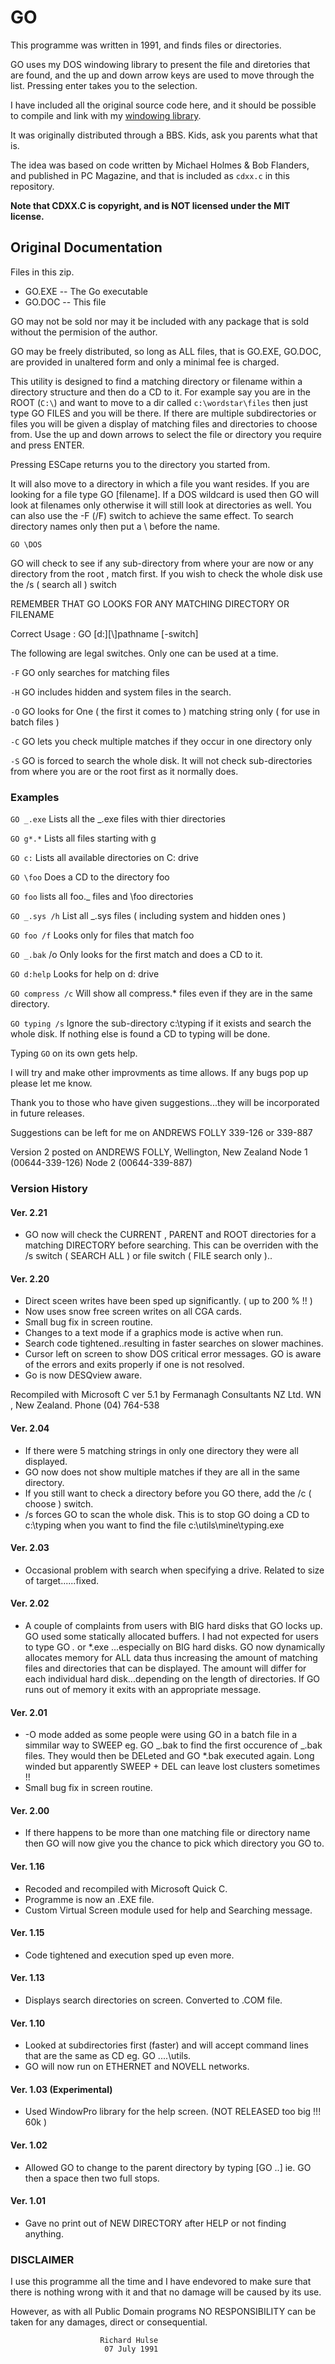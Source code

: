 # GO

This programme was written in 1991, and finds files or directories.

GO uses my DOS windowing library to present the file and diretories that are found, and the up and down arrow keys are used to move through the list. Pressing enter takes you to the selection.

I have included all the original source code here, and it should be possible to compile and link with my [windowing library](https://github.com/rhulse/dos-asm-windowing-library).

It was originally distributed through a BBS. Kids, ask you parents what that is.

The idea was based on code written by Michael Holmes & Bob Flanders, and published in PC Magazine, and that is included as `cdxx.c` in this repository.

**Note that CDXX.C is copyright, and is **NOT** licensed under the MIT license.**

## Original Documentation

Files in this zip.

- GO.EXE -- The Go executable
- GO.DOC -- This file

GO may not be sold nor may it be included with any package that is sold without the permision of the author.

GO may be freely distributed, so long as ALL files, that is GO.EXE, GO.DOC, are provided in unaltered form and only a minimal fee is charged.

This utility is designed to find a matching directory or filename within a directory structure and then do a CD to it. For example say you are in the ROOT (`C:\`) and want to move to a dir called `c:\wordstar\files` then just type GO FILES and you will be there. If there are multiple subdirectories or files you will be given a display of matching files and directories to choose from. Use the up and down arrows to select the file or directory you require and press ENTER.

Pressing ESCape returns you to the directory you started from.

It will also move to a directory in which a file you want resides. If you are looking for a file type GO [filename]. If a DOS wildcard is used then GO will look at filenames only otherwise it will still look at directories as well. You can also use the -F (/F) switch to achieve the same effect. To search directory names only then put a \ before the name.

`GO \DOS`

GO will check to see if any sub-directory from where your are now or any directory from the root , match first. If you wish to check the whole disk use the /s ( search all ) switch

REMEMBER THAT GO LOOKS FOR ANY MATCHING DIRECTORY OR FILENAME

Correct Usage : GO [d:][\\]pathname [-switch]

The following are legal switches.
Only one can be used at a time.

`-F`
GO only searches for matching files

`-H`
GO includes hidden and system files in the search.

`-O`
GO looks for One ( the first it comes to ) matching string only ( for use in batch files )

`-C`
GO lets you check multiple matches if they occur in one directory only

`-S`
GO is forced to search the whole disk. It will not check sub-directories from where you are or the root first as it normally does.

### Examples

`GO _.exe`
Lists all the \_.exe files with thier directories

`GO g*.*`
Lists all files starting with g

`GO c:`
Lists all available directories on C: drive

`GO \foo`
Does a CD to the directory foo

`GO foo`
lists all foo.\_ files and \foo directories

`GO _.sys /h`
List all \_.sys files ( including system and hidden ones )

`GO foo /f`
Looks only for files that match foo

`GO _.bak`
/o Only looks for the first match and does a CD to it.

`GO d:help`
Looks for help on d: drive

`GO compress /c`
Will show all compress.\* files even if they are in the same directory.

`GO typing /s`
Ignore the sub-directory c:\typing if it exists and search the whole disk. If nothing else is found a CD to typing will be done.

Typing `GO` on its own gets help.

I will try and make other improvments as time allows. If any bugs pop up please let me know.

Thank you to those who have given suggestions...they will be incorporated in future releases.

Suggestions can be left for me on ANDREWS FOLLY 339-126 or 339-887

Version 2 posted on ANDREWS FOLLY, Wellington, New Zealand
Node 1 (00644-339-126)
Node 2 (00644-339-887)

### Version History

#### Ver. 2.21

- GO now will check the CURRENT , PARENT and ROOT directories for a matching DIRECTORY before searching. This can be overriden with the /s switch ( SEARCH ALL ) or file switch ( FILE search only )..

#### Ver. 2.20

- Direct sceen writes have been sped up significantly. ( up to 200 % !! )
- Now uses snow free screen writes on all CGA cards.
- Small bug fix in screen routine.
- Changes to a text mode if a graphics mode is active when run.
- Search code tightened..resulting in faster searches on slower machines.
- Cursor left on screen to show DOS critical error messages. GO is aware of the errors and exits properly if one is not resolved.
- Go is now DESQview aware.

Recompiled with Microsoft C ver 5.1 by Fermanagh Consultants NZ Ltd.
WN , New Zealand.
Phone (04) 764-538

#### Ver. 2.04

- If there were 5 matching strings in only one directory they were all displayed.
- GO now does not show multiple matches if they are all in the same directory.
- If you still want to check a directory before you GO there, add the /c ( choose ) switch.
- /s forces GO to scan the whole disk. This is to stop GO doing a CD to c:\typing when you want to find the file c:\utils\mine\typing.exe

#### Ver. 2.03

- Occasional problem with search when specifying a drive.
  Related to size of target......fixed.

#### Ver. 2.02

- A couple of complaints from users with BIG hard disks that GO locks up.
  GO used some statically allocated buffers. I had not expected for users to type
  GO _._ or \*.exe ...especially on BIG hard disks.
  GO now dynamically allocates memory for ALL data thus increasing the amount of matching files and directories that can be displayed. The amount will differ for each individual hard disk...depending on the length of directories. If GO runs out of memory it exits with an appropriate message.

#### Ver. 2.01

- -O mode added as some people were using GO in a batch file in a simmilar way to SWEEP
  eg. GO _.bak to find the first occurence of _.bak files. They would then be DELeted and GO \*.bak executed again. Long winded but apparently SWEEP + DEL can leave lost clusters sometimes !!
- Small bug fix in screen routine.

#### Ver. 2.00

- If there happens to be more than one matching file or directory name then GO will now give you the chance to pick which directory you GO to.

#### Ver. 1.16

- Recoded and recompiled with Microsoft Quick C.
- Programme is now an .EXE file.
- Custom Virtual Screen module used for help and Searching message.

#### Ver. 1.15

- Code tightened and execution sped up even more.

#### Ver. 1.13

- Displays search directories on screen. Converted to .COM file.

#### Ver. 1.10

- Looked at subdirectories first (faster) and will accept command lines that are the same as CD eg. GO ..\..\utils.
- GO will now run on ETHERNET and NOVELL networks.

#### Ver. 1.03 (Experimental)

- Used WindowPro library for the help screen. (NOT RELEASED too big !!! 60k )

#### Ver. 1.02

- Allowed GO to change to the parent directory by typing [GO ..]
  ie. GO then a space then two full stops.

#### Ver. 1.01

- Gave no print out of NEW DIRECTORY after HELP or not finding anything.

### DISCLAIMER

I use this programme all the time and I have endevored to make sure that there is nothing wrong with it and that no damage will be caused by its use.

However, as with all Public Domain programs NO RESPONSIBILITY can be taken
for any damages, direct or consequential.

                        Richard Hulse
                         07 July 1991
